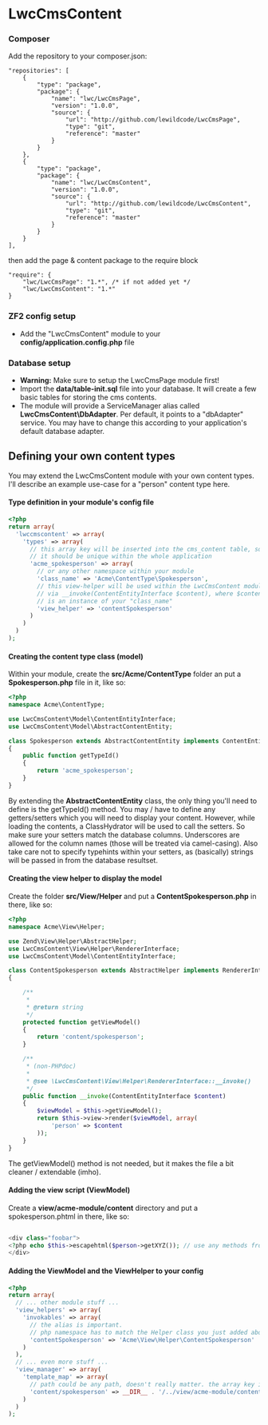 LwcCmsContent
=============

### Composer ###
Add the repository to your composer.json:

    "repositories": [
        {
            "type": "package",
            "package": {
                "name": "lwc/LwcCmsPage",
                "version": "1.0.0",
                "source": {
                    "url": "http://github.com/lewildcode/LwcCmsPage",
                    "type": "git",
                    "reference": "master"
                }
            }
        },
        {
            "type": "package",
            "package": {
                "name": "lwc/LwcCmsContent",
                "version": "1.0.0",
                "source": {
                    "url": "http://github.com/lewildcode/LwcCmsContent",
                    "type": "git",
                    "reference": "master"
                }
            }
        }
    ],

then add the page & content package to the require block

    "require": {
        "lwc/LwcCmsPage": "1.*", /* if not added yet */
        "lwc/LwcCmsContent": "1.*"
    }

### ZF2 config setup ###
* Add the "LwcCmsContent" module to your <b>config/application.config.php</b> file

### Database setup ###
* <b>Warning:</b> Make sure to setup the LwcCmsPage module first!
* Import the <b>data/table-init.sql</b> file into your database. It will create a few basic tables for storing the cms contents.
* The module will provide a ServiceManager alias called <b>LwcCmsContent\DbAdapter</b>. Per default, it points to a "dbAdapter" service. You may have to change this according to your application's default database adapter.

## Defining your own content types ##
You may extend the LwcCmsContent module with your own content types. I'll describe an example use-case for a "person" content type here.

#### Type definition in your module's config file ####
```php
<?php
return array(
  'lwccmscontent' => array(
    'types' => array(
      // this array key will be inserted into the cms_content table, so
      // it should be unique within the whole application
      'acme_spokesperson' => array(
        // or any other namespace within your module
        'class_name' => 'Acme\ContentType\Spokesperson', 
        // this view-helper will be used within the LwcCmsContent module
        // via __invoke(ContentEntityInterface $content), where $content 
        // is an instance of your "class_name"
        'view_helper' => 'contentSpokesperson' 
      )
    )
  )
);
```
#### Creating the content type class (model) ####
Within your module, create the <b>src/Acme/ContentType</b> folder an put a 
<b>Spokesperson.php</b> file in it, like so:
```php
<?php
namespace Acme\ContentType;

use LwcCmsContent\Model\ContentEntityInterface;
use LwcCmsContent\Model\AbstractContentEntity;

class Spokesperson extends AbstractContentEntity implements ContentEntityInterface
{
    public function getTypeId()
    {
        return 'acme_spokesperson';
    }
}
```
By extending the <b>AbstractContentEntity</b> class, the only thing you'll need to define is the getTypeId() method.
You may / have to define any getters/setters which you will need to display your content. However, while loading the contents, a ClassHydrator will be used to call the setters. So make sure your setters match the database columns. Underscores are allowed for the column names (those will be treated via camel-casing). Also take care not to specify typehints within your setters, as (basically) strings will be passed in from the database resultset.

####  Creating the view helper to display the model ####
Create the folder <b>src/View/Helper</b> and put a <b>ContentSpokesperson.php</b> in there, like so:
```php
<?php
namespace Acme\View\Helper;

use Zend\View\Helper\AbstractHelper;
use LwcCmsContent\View\Helper\RendererInterface;
use LwcCmsContent\Model\ContentEntityInterface;

class ContentSpokesperson extends AbstractHelper implements RendererInterface
{

    /**
     *
     * @return string
     */
    protected function getViewModel()
    {
        return 'content/spokesperson';
    }

    /**
     * (non-PHPdoc)
     *
     * @see \LwcCmsContent\View\Helper\RendererInterface::__invoke()
     */
    public function __invoke(ContentEntityInterface $content)
    {
        $viewModel = $this->getViewModel();
        return $this->view->render($viewModel, array(
            'person' => $content
        ));
    }
}
```
The getViewModel() method is not needed, but it makes the file a bit cleaner / extendable (imho).

#### Adding the view script (ViewModel) ####
Create a <b>view/acme-module/content</b> directory and put a spokesperson.phtml in there, like so:
```php

<div class="foobar">
<?php echo $this->escapehtml($person->getXYZ()); // use any methods from your model class here. ?>
</div>
```

#### Adding the ViewModel and the ViewHelper to your config ####
```php
<?php
return array(
  // ... other module stuff ...
  'view_helpers' => array(
    'invokables' => array(
      // the alias is important.
      // php namespace has to match the Helper class you just added above
      'contentSpokesperson' => 'Acme\View\Helper\ContentSpokesperson'
    )
  ),
  // ... even more stuff ...
  'view_manager' => array(
    'template_map' => array(
      // path could be any path, doesn't really matter. the array key is important
      'content/spokesperson' => __DIR__ . '/../view/acme-module/content/spokesperson.phtml',
    )
  )
);
```

